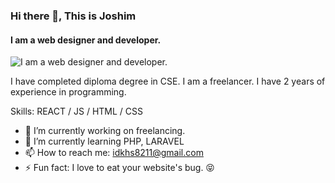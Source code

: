 ### Hi there 👋, This is Joshim
#### I am a web designer and  developer.
![I am a web designer and  developer.](https://scontent.fdac134-1.fna.fbcdn.net/v/t39.30808-6/p180x540/270182920_102639705631332_3690813795578559289_n.jpg?_nc_cat=103&ccb=1-5&_nc_sid=730e14&_nc_ohc=qGbJi9or9-gAX9JGj7b&_nc_ht=scontent.fdac134-1.fna&oh=00_AT8CeFnkdlAEqUzoD4Tfaume90VNMehfNy92HZ4n22GgMQ&oe=61CD5569)

I have completed diploma degree in CSE. I am a freelancer. I have 2 years of experience in programming.

Skills: REACT / JS / HTML / CSS

- 🔭 I’m currently working on freelancing. 
- 🌱 I’m currently learning PHP, LARAVEL 
- 📫 How to reach me: idkhs8211@gmail.com 
- ⚡ Fun fact: I love to eat your website's bug. 😝 




